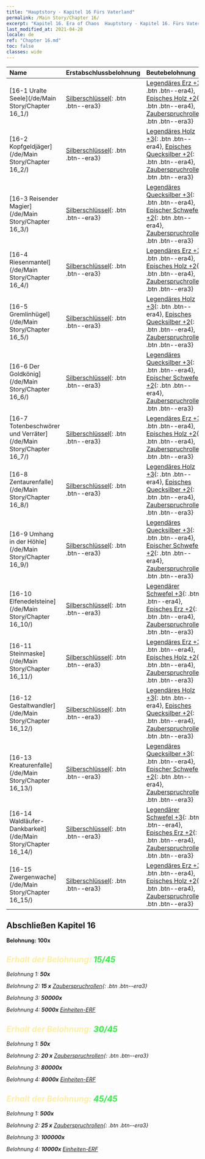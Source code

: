 ```yaml
---
title: "Hauptstory - Kapitel 16 Fürs Vaterland"
permalink: /Main Story/Chapter 16/
excerpt: "Kapitel 16. Era of Chaos  Hauptstory - Kapitel 16. Fürs Vaterland"
last_modified_at: 2021-04-28
locale: de
ref: "Chapter 16.md"
toc: false
classes: wide
---
```


  | Name |  Erstabschlussbelohnung | Beutebelohnung |
  |:------------|:------------|:------------| 
  | [16-1 Uralte Seele](/de/Main Story/Chapter 16_1/) | [Silberschlüssel](/ItemsDE/con_693/){: .btn .btn--era3} | [Legendäres Erz +3](/ItemsDE/mat_54/){: .btn .btn--era4}, [Episches Holz +2](/ItemsDE/mat_48/){: .btn .btn--era4}, [Zauberspruchrollen](/ItemsDE/con_694/){: .btn .btn--era3} |
  | [16-2 Kopfgeldjäger](/de/Main Story/Chapter 16_2/) | [Silberschlüssel](/ItemsDE/con_693/){: .btn .btn--era3} | [Legendäres Holz +3](/ItemsDE/mat_55/){: .btn .btn--era4}, [Episches Quecksilber +2](/ItemsDE/mat_49/){: .btn .btn--era4}, [Zauberspruchrollen](/ItemsDE/con_694/){: .btn .btn--era3} |
  | [16-3 Reisender Magier](/de/Main Story/Chapter 16_3/) | [Silberschlüssel](/ItemsDE/con_693/){: .btn .btn--era3} | [Legendäres Quecksilber +3](/ItemsDE/mat_56/){: .btn .btn--era4}, [Epischer Schwefel +2](/ItemsDE/mat_50/){: .btn .btn--era4}, [Zauberspruchrollen](/ItemsDE/con_694/){: .btn .btn--era3} |
  | [16-4 Riesenmantel](/de/Main Story/Chapter 16_4/) | [Silberschlüssel](/ItemsDE/con_693/){: .btn .btn--era3} | [Legendäres Erz +3](/ItemsDE/mat_54/){: .btn .btn--era4}, [Episches Holz +2](/ItemsDE/mat_48/){: .btn .btn--era4}, [Zauberspruchrollen](/ItemsDE/con_694/){: .btn .btn--era3} |
  | [16-5 Gremlinhügel](/de/Main Story/Chapter 16_5/) | [Silberschlüssel](/ItemsDE/con_693/){: .btn .btn--era3} | [Legendäres Holz +3](/ItemsDE/mat_55/){: .btn .btn--era4}, [Episches Quecksilber +2](/ItemsDE/mat_49/){: .btn .btn--era4}, [Zauberspruchrollen](/ItemsDE/con_694/){: .btn .btn--era3} |
  | [16-6 Der Goldkönig](/de/Main Story/Chapter 16_6/) | [Silberschlüssel](/ItemsDE/con_693/){: .btn .btn--era3} | [Legendäres Quecksilber +3](/ItemsDE/mat_56/){: .btn .btn--era4}, [Epischer Schwefel +2](/ItemsDE/mat_50/){: .btn .btn--era4}, [Zauberspruchrollen](/ItemsDE/con_694/){: .btn .btn--era3} |
  | [16-7 Totenbeschwörer und Verräter](/de/Main Story/Chapter 16_7/) | [Silberschlüssel](/ItemsDE/con_693/){: .btn .btn--era3} | [Legendäres Erz +3](/ItemsDE/mat_54/){: .btn .btn--era4}, [Episches Holz +2](/ItemsDE/mat_48/){: .btn .btn--era4}, [Zauberspruchrollen](/ItemsDE/con_694/){: .btn .btn--era3} |
  | [16-8 Zentaurenfalle](/de/Main Story/Chapter 16_8/) | [Silberschlüssel](/ItemsDE/con_693/){: .btn .btn--era3} | [Legendäres Holz +3](/ItemsDE/mat_55/){: .btn .btn--era4}, [Episches Quecksilber +2](/ItemsDE/mat_49/){: .btn .btn--era4}, [Zauberspruchrollen](/ItemsDE/con_694/){: .btn .btn--era3} |
  | [16-9 Umhang in der Höhle](/de/Main Story/Chapter 16_9/) | [Silberschlüssel](/ItemsDE/con_693/){: .btn .btn--era3} | [Legendäres Quecksilber +3](/ItemsDE/mat_56/){: .btn .btn--era4}, [Epischer Schwefel +2](/ItemsDE/mat_50/){: .btn .btn--era4}, [Zauberspruchrollen](/ItemsDE/con_694/){: .btn .btn--era3} |
  | [16-10 Elfenedelsteine](/de/Main Story/Chapter 16_10/) | [Silberschlüssel](/ItemsDE/con_693/){: .btn .btn--era3} | [Legendärer Schwefel +3](/ItemsDE/mat_57/){: .btn .btn--era4}, [Episches Erz +2](/ItemsDE/mat_47/){: .btn .btn--era4}, [Zauberspruchrollen](/ItemsDE/con_694/){: .btn .btn--era3} |
  | [16-11 Steinmaske](/de/Main Story/Chapter 16_11/) | [Silberschlüssel](/ItemsDE/con_693/){: .btn .btn--era3} | [Legendäres Erz +3](/ItemsDE/mat_54/){: .btn .btn--era4}, [Episches Holz +2](/ItemsDE/mat_48/){: .btn .btn--era4}, [Zauberspruchrollen](/ItemsDE/con_694/){: .btn .btn--era3} |
  | [16-12 Gestaltwandler](/de/Main Story/Chapter 16_12/) | [Silberschlüssel](/ItemsDE/con_693/){: .btn .btn--era3} | [Legendäres Holz +3](/ItemsDE/mat_55/){: .btn .btn--era4}, [Episches Quecksilber +2](/ItemsDE/mat_49/){: .btn .btn--era4}, [Zauberspruchrollen](/ItemsDE/con_694/){: .btn .btn--era3} |
  | [16-13 Kreaturenfalle](/de/Main Story/Chapter 16_13/) | [Silberschlüssel](/ItemsDE/con_693/){: .btn .btn--era3} | [Legendäres Quecksilber +3](/ItemsDE/mat_56/){: .btn .btn--era4}, [Epischer Schwefel +2](/ItemsDE/mat_50/){: .btn .btn--era4}, [Zauberspruchrollen](/ItemsDE/con_694/){: .btn .btn--era3} |
  | [16-14 Waldläufer-Dankbarkeit](/de/Main Story/Chapter 16_14/) | [Silberschlüssel](/ItemsDE/con_693/){: .btn .btn--era3} | [Legendärer Schwefel +3](/ItemsDE/mat_57/){: .btn .btn--era4}, [Episches Erz +2](/ItemsDE/mat_47/){: .btn .btn--era4}, [Zauberspruchrollen](/ItemsDE/con_694/){: .btn .btn--era3} |
  | [16-15 Zwergenwache](/de/Main Story/Chapter 16_15/) | [Silberschlüssel](/ItemsDE/con_693/){: .btn .btn--era3} | [Legendäres Erz +3](/ItemsDE/mat_54/){: .btn .btn--era4}, [Episches Holz +2](/ItemsDE/mat_48/){: .btn .btn--era4}, [Zauberspruchrollen](/ItemsDE/con_694/){: .btn .btn--era3} |


## Abschließen Kapitel 16

 **Belohnung:**  **100x** <i class="fas fa-gem"/>



## <span style="color: #ffeea0">Erhalt der Belohnung: </span><span style="color: #27f73a">15/45</span>

 Belohnung 1:  **50x** <i class="fas fa-gem"/>

 Belohnung 2: **15 x** [Zauberspruchrollen](/ItemsDE/con_694/){: .btn .btn--era3}

 Belohnung 3:  **50000x** <i class="fas fa-coins"/>

 Belohnung 4:  **5000x** [Einheiten-ERF](/ItemsDE/con_902/)



## <span style="color: #ffeea0">Erhalt der Belohnung: </span><span style="color: #27f73a">30/45</span>

 Belohnung 1:  **50x** <i class="fas fa-gem"/>

 Belohnung 2: **20 x** [Zauberspruchrollen](/ItemsDE/con_694/){: .btn .btn--era3}

 Belohnung 3:  **80000x** <i class="fas fa-coins"/>

 Belohnung 4:  **8000x** [Einheiten-ERF](/ItemsDE/con_902/)



## <span style="color: #ffeea0">Erhalt der Belohnung: </span><span style="color: #27f73a">45/45</span>

 Belohnung 1:  **500x** <i class="fas fa-gem"/>

 Belohnung 2: **25 x** [Zauberspruchrollen](/ItemsDE/con_694/){: .btn .btn--era3}

 Belohnung 3:  **100000x** <i class="fas fa-coins"/>

 Belohnung 4:  **10000x** [Einheiten-ERF](/ItemsDE/con_902/)

